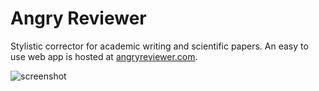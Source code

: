 # Angry Reviewer
Stylistic corrector for academic writing and scientific papers. An easy to use web app is hosted at [angryreviewer.com](https://www.angryreviewer.com).

![screenshot](https://github.com/anufrievroman/Angry-Reviewer/blob/master/static/Screenshot.png)

